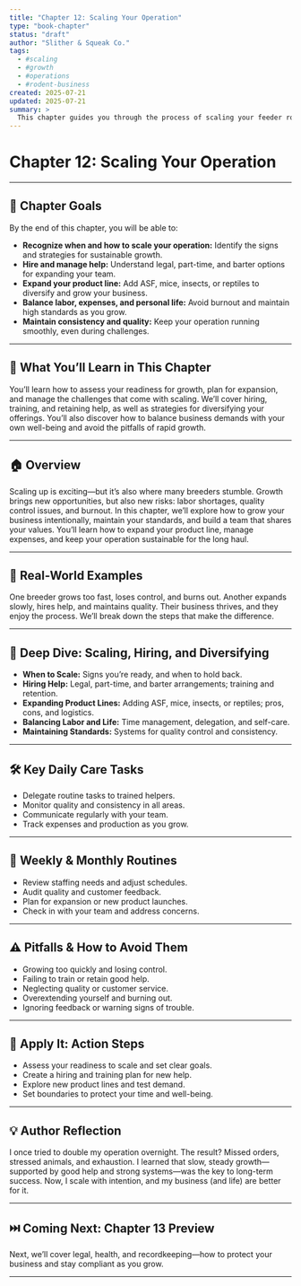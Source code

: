 ```yaml
---
title: "Chapter 12: Scaling Your Operation"
type: "book-chapter"
status: "draft"
author: "Slither & Squeak Co."
tags:
  - #scaling
  - #growth
  - #operations
  - #rodent-business
created: 2025-07-21
updated: 2025-07-21
summary: >
  This chapter guides you through the process of scaling your feeder rodent business, hiring help, expanding product lines, and maintaining quality and balance.
---
```


# Chapter 12: Scaling Your Operation

---

## 🎯 Chapter Goals

By the end of this chapter, you will be able to:
- **Recognize when and how to scale your operation:** Identify the signs and strategies for sustainable growth.
- **Hire and manage help:** Understand legal, part-time, and barter options for expanding your team.
- **Expand your product line:** Add ASF, mice, insects, or reptiles to diversify and grow your business.
- **Balance labor, expenses, and personal life:** Avoid burnout and maintain high standards as you grow.
- **Maintain consistency and quality:** Keep your operation running smoothly, even during challenges.

---

## 📘 What You’ll Learn in This Chapter

You’ll learn how to assess your readiness for growth, plan for expansion, and manage the challenges that come with scaling. We’ll cover hiring, training, and retaining help, as well as strategies for diversifying your offerings. You’ll also discover how to balance business demands with your own well-being and avoid the pitfalls of rapid growth.

---

## 🏠 Overview

Scaling up is exciting—but it’s also where many breeders stumble. Growth brings new opportunities, but also new risks: labor shortages, quality control issues, and burnout. In this chapter, we’ll explore how to grow your business intentionally, maintain your standards, and build a team that shares your values. You’ll learn how to expand your product line, manage expenses, and keep your operation sustainable for the long haul.

---

## 🐹 Real-World Examples

One breeder grows too fast, loses control, and burns out. Another expands slowly, hires help, and maintains quality. Their business thrives, and they enjoy the process. We’ll break down the steps that make the difference.

---

## 🔬 Deep Dive: Scaling, Hiring, and Diversifying

- **When to Scale:** Signs you’re ready, and when to hold back.
- **Hiring Help:** Legal, part-time, and barter arrangements; training and retention.
- **Expanding Product Lines:** Adding ASF, mice, insects, or reptiles; pros, cons, and logistics.
- **Balancing Labor and Life:** Time management, delegation, and self-care.
- **Maintaining Standards:** Systems for quality control and consistency.

---

## 🛠️ Key Daily Care Tasks

- Delegate routine tasks to trained helpers.
- Monitor quality and consistency in all areas.
- Communicate regularly with your team.
- Track expenses and production as you grow.

---

## 📅 Weekly & Monthly Routines

- Review staffing needs and adjust schedules.
- Audit quality and customer feedback.
- Plan for expansion or new product launches.
- Check in with your team and address concerns.

---

## ⚠️ Pitfalls & How to Avoid Them

- Growing too quickly and losing control.
- Failing to train or retain good help.
- Neglecting quality or customer service.
- Overextending yourself and burning out.
- Ignoring feedback or warning signs of trouble.

---

## 📝 Apply It: Action Steps

- Assess your readiness to scale and set clear goals.
- Create a hiring and training plan for new help.
- Explore new product lines and test demand.
- Set boundaries to protect your time and well-being.

---

## 💡 Author Reflection

I once tried to double my operation overnight. The result? Missed orders, stressed animals, and exhaustion. I learned that slow, steady growth—supported by good help and strong systems—was the key to long-term success. Now, I scale with intention, and my business (and life) are better for it.

---

## ⏭️ Coming Next: Chapter 13 Preview

Next, we’ll cover legal, health, and recordkeeping—how to protect your business and stay compliant as you grow.

---
